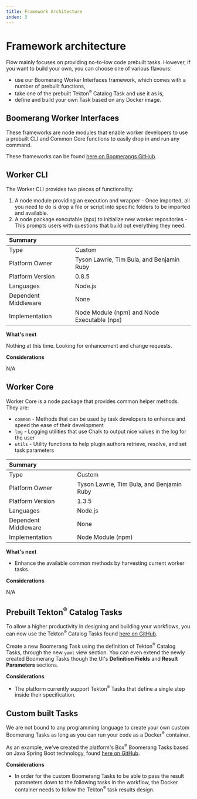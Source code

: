 ```yaml
---
title: Framework Architecture
index: 3
---
```


# Framework architecture

Flow mainly focuses on providing no-to-low code prebuilt tasks. However, if you want to build your own, you can choose one of various flavours:
 - use our Boomerang Worker Interfaces framework, which comes with a number of prebuilt functions,
 - take one of the prebuilt Tekton<sup>®</sup> Catalog Task and use it as is,
 - define and build your own Task based on any Docker image.


## Boomerang Worker Interfaces
These frameworks are node modules that enable worker developers to use a prebuilt CLI and Common Core functions to easily drop in and run any command.

These frameworks can be found [here on Boomerangs GitHub](https://github.com/boomerang-io/worker.interfaces).

## Worker CLI

The Worker CLI provides two pieces of functionality:

1. A node module providing an execution and wrapper - Once imported, all you need to do is drop a file or script into specific folders to be imported and available.
2. A node package executable (npx) to initialize new worker repositories - This prompts users with questions that build out everything they need.

| Summary              |                          |
| :------------------- | :----------------------- |
| Type                 | Custom                   |
| Platform Owner       | Tyson Lawrie, Tim Bula, and Benjamin Ruby |
| Platform Version     | 0.8.5                   |
| Languages            | Node.js                  |
| Dependent Middleware | None                     |
| Implementation       | Node Module (npm) and Node Executable (npx) |

**What's next**

Nothing at this time. Looking for enhancement and change requests.

**Considerations**

N/A

## Worker Core

Worker Core is a node package that provides common helper methods. They are:

- `common` - Methods that can be used by task developers to enhance and speed the ease of their development
- `log` - Logging utilities that use Chalk to output nice values in the log for the user
- `utils` - Utility functions to help plugin authors retrieve, resolve, and set task parameters

| Summary              |                          |
| :------------------- | :----------------------- |
| Type                 | Custom                   |
| Platform Owner       | Tyson Lawrie, Tim Bula, and Benjamin Ruby |
| Platform Version     | 1.3.5                    |
| Languages            | Node.js                  |
| Dependent Middleware | None                     |
| Implementation       | Node Module (npm)        |

**What's next**

- Enhance the available common methods by harvesting current worker tasks.

**Considerations**

N/A

## Prebuilt Tekton<sup>®</sup> Catalog Tasks
To allow a higher productivity in designing and building your workflows, you can now use the Tekton<sup>®</sup> Catalog Tasks found [here on GitHub](https://github.com/tektoncd/catalog).

Create a new Boomerang Task using the definition of Tekton<sup>®</sup> Catalog Tasks, through the new `yaml` view section. You can even extend the newly created Boomerang Tasks though the UI's **Definition Fields** and **Result Parameters** sections.

**Considerations**

- The platform currently support Tekton<sup>®</sup> Tasks that define a single step inside their specification.


## Custom built Tasks
We are not bound to any programming language to create your own custom Boomerang Tasks as long as you can run your code as a Docker<sup>®</sup> container.

As an example, we've created the platform's Box<sup>®</sup> Boomerang Tasks based on Java Spring Boot technology, found [here on GitHub](https://github.com/boomerang-io/worker.box).

**Considerations**

- In order for the custom Boomerang Tasks to be able to pass the result parameters down to the following tasks in the workflow, the Docker container needs to follow the Tekton<sup>®</sup> task results design.
